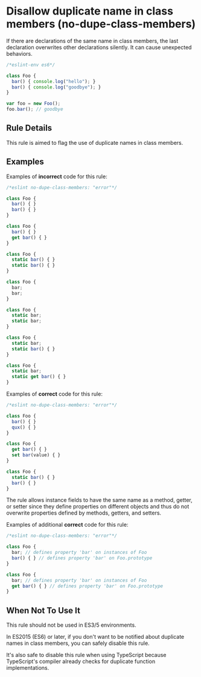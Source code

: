 # Disallow duplicate name in class members (no-dupe-class-members)

If there are declarations of the same name in class members, the last declaration overwrites other declarations silently.
It can cause unexpected behaviors.

```js
/*eslint-env es6*/

class Foo {
  bar() { console.log("hello"); }
  bar() { console.log("goodbye"); }
}

var foo = new Foo();
foo.bar(); // goodbye
```

## Rule Details

This rule is aimed to flag the use of duplicate names in class members.

## Examples

Examples of **incorrect** code for this rule:

```js
/*eslint no-dupe-class-members: "error"*/

class Foo {
  bar() { }
  bar() { }
}

class Foo {
  bar() { }
  get bar() { }
}

class Foo {
  static bar() { }
  static bar() { }
}

class Foo {
  bar;
  bar;
}

class Foo {
  static bar;
  static bar;
}

class Foo {
  static bar;
  static bar() { }
}

class Foo {
  static bar;
  static get bar() { }
}
```

Examples of **correct** code for this rule:

```js
/*eslint no-dupe-class-members: "error"*/

class Foo {
  bar() { }
  qux() { }
}

class Foo {
  get bar() { }
  set bar(value) { }
}

class Foo {
  static bar() { }
  bar() { }
}
```

The rule allows instance fields to have the same name as a method, getter, or setter since they define properties on different objects and thus do not overwrite properties defined by methods, getters, and setters.

Examples of additional **correct** code for this rule:

```js
/*eslint no-dupe-class-members: "error"*/

class Foo {
  bar; // defines property 'bar' on instances of Foo
  bar() { } // defines property 'bar' on Foo.prototype
}

class Foo {
  bar; // defines property 'bar' on instances of Foo
  get bar() { } // defines property 'bar' on Foo.prototype
}
```

## When Not To Use It

This rule should not be used in ES3/5 environments.

In ES2015 (ES6) or later, if you don't want to be notified about duplicate names in class members, you can safely disable this rule.

It's also safe to disable this rule when using TypeScript because TypeScript's compiler already checks for duplicate function implementations.
